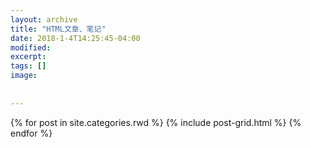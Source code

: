```yaml
---
layout: archive
title: "HTML文章、笔记"
date: 2018-1-4T14:25:45-04:00
modified:
excerpt: 
tags: []
image: 
 
 
---
```



<div class="tiles">
{% for post in site.categories.rwd %}
  {% include post-grid.html %}
{% endfor %}
</div><!-- /.tiles 把所有categories 有 rwd 的列出来-->